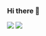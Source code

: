 ### Hi there 👋

<!--
**saragluna/saragluna** is a ✨ _special_ ✨ repository because its `README.md` (this file) appears on your GitHub profile.

Here are some ideas to get you started:

- 🔭 I’m currently working on ...
- 🌱 I’m currently learning ...
- 👯 I’m looking to collaborate on ...
- 🤔 I’m looking for help with ...
- 💬 Ask me about ...
- 📫 How to reach me: ...
- 😄 Pronouns: ...
- ⚡ Fun fact: ...
-->

<img src="https://github-readme-stats.vercel.app/api?username=saragluna&show_icons=true&count_private=true&include_all_commits=true&theme=dark&bg_color=0d1117"> <img src="https://github-readme-stats.vercel.app/api/top-langs/?username=saragluna&show_icons=true&hide_border=true&layout=compact&langs_count=8&theme=dark&bg_color=0d1117">
